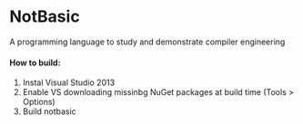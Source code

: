 NotBasic
========

A programming language to study and demonstrate compiler engineering

#### How to build:
1. Instal Visual Studio 2013
2. Enable VS downloading missinbg NuGet packages at build time (Tools > Options)
3. Build notbasic